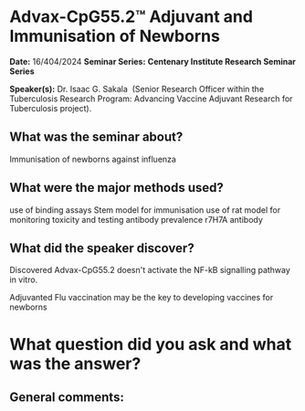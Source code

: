 
# Advax-CpG55.2™ Adjuvant and Immunisation of Newborns

**Date:** 16/404/2024
**Seminar Series:** **Centenary Institute Research Seminar Series** 

**Speaker(s):** Dr. Isaac G. Sakala  (Senior Research Officer within the Tuberculosis Research Program: Advancing Vaccine Adjuvant Research for Tuberculosis project).

## What was the seminar about?
Immunisation of newborns against influenza


## What were the major methods used?
use of binding assays
Stem model for immunisation
use of rat model for monitoring toxicity and testing antibody prevalence
r7H7A antibody 

## What did the speaker discover?
Discovered Advax-CpG55.2 doesn't activate the NF-kB signalling pathway in vitro.

Adjuvanted Flu vaccination may be the key to developing vaccines for newborns 

# What question did you ask and what was the answer?

## General comments:
